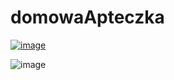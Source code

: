 # domowaApteczka

[
![image](https://user-images.githubusercontent.com/22752828/165150832-f4ae9c90-cd3a-41ce-9d80-1ad3a8692d6a.png)
](https://coggle.it/diagram/Ymbjgn_hLg66U8as/t/-/a0491a10eddd6aa6e24f1cba015afcf02f8b084a0140c2374a31a14bbf07d023)

![image](https://user-images.githubusercontent.com/22752828/166040831-9ae20d90-b01d-4475-85ba-7e40dc23b093.png)
